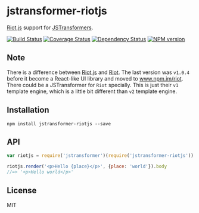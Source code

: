 # jstransformer-riotjs

[Riot.js](https://github.com/riot/riot/tree/30f1dc8c8f216b2784dd332823716a888841325c) support for [JSTransformers](http://github.com/jstransformers).

[![Build Status](https://img.shields.io/travis/jstransformers/jstransformer-riotjs/master.svg)](https://travis-ci.org/jstransformers/jstransformer-riotjs)
[![Coverage Status](https://img.shields.io/codecov/c/github/jstransformers/jstransformer-riotjs/master.svg)](https://codecov.io/gh/jstransformers/jstransformer-riotjs)
[![Dependency Status](https://img.shields.io/david/jstransformers/jstransformer-riotjs/master.svg)](http://david-dm.org/jstransformers/jstransformer-riotjs)
[![NPM version](https://img.shields.io/npm/v/jstransformer-riotjs.svg)](https://www.npmjs.org/package/jstransformer-riotjs)

## Note

There is a difference between [Riot.js](https://github.com/riot/riot/tree/30f1dc8c8f216b2784dd332823716a888841325c) and [Riot](https://github.com/riot/riot). The last version was `v1.0.4` before it become a React-like UI library and moved to www.npm.im/riot. There could be a JSTransformer for `Riot` specially. This is just their `v1` template engine, which is a little bit different than `v2` template engine.

## Installation

    npm install jstransformer-riotjs --save

## API

```js
var riotjs = require('jstransformer')(require('jstransformer-riotjs'))

riotjs.render('<p>Hello {place}</p>', {place: 'world'}).body
//=> '<p>Hello world</p>'
```

## License

MIT
